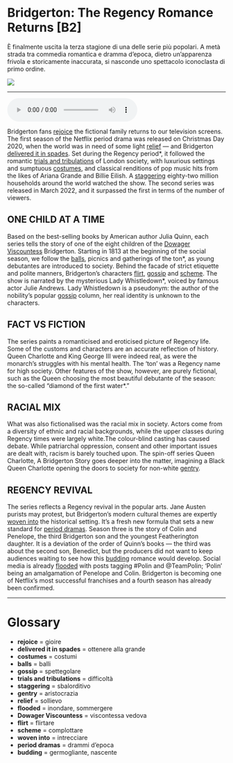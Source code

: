 # Bridgerton: The Regency Romance Returns   [B2]

È finalmente uscita la terza stagione di una delle serie più popolari. A metà strada tra commedia romantica e dramma d’epoca, dietro un’apparenza frivola e storicamente inaccurata, si nasconde uno spettacolo iconoclasta di primo ordine.

![](Bridgerton%20The%20Regency%20Romance%20Returns.jpg)

--------------

<div>
<audio controls autoplay>
    <source src="https:/raw.githubusercontent.com/dartie/speakup/main/2024-05/Bridgerton%20The%20Regency%20Romance%20Returns.mp3" type="audio/mpeg">
</audio>
</div>


Bridgerton fans [rejoice](## "gioire") the fictional family returns to our television screens. The first season of the Netflix period drama was released on Christmas Day 2020, when the world was in need of some light [relief](## "sollievo") — and Bridgerton [delivered it in spades](## "ottenere alla grande"). Set during the Regency period*, it followed the romantic [trials and tribulations](## "difficoltà") of London society, with luxurious settings and sumptuous [costumes](## "costumi"), and classical renditions of pop music hits from the likes of Ariana Grande and Billie Eilish. A [staggering](## "sbalorditivo") eighty-two million households around the world watched the show. The second series was released in March 2022, and it surpassed the first in terms of the number of viewers.

## ONE CHILD AT A TIME
Based on the best-selling books by American author Julia Quinn, each series tells the story of one of the eight children of the [Dowager Viscountess](## "viscontessa vedova") Bridgerton. Starting in 1813 at the beginning of the social season, we follow the [balls](## "balli"), picnics and gatherings of the ton*, as young debutantes are introduced to society. Behind the facade of strict etiquette and polite manners, Bridgerton’s characters [flirt](## "flirtare"), [gossip](## "spettegolare") and [scheme](## "complottare"). The show is narrated by the mysterious Lady Whistledown*, voiced by famous actor Julie Andrews. Lady Whistledown is a pseudonym: the author of the nobility’s popular [gossip](## "spettegolare") column, her real identity is unknown to the characters.

## FACT VS FICTION
The series paints a romanticised and eroticised picture of Regency life. Some of the customs and characters are an accurate reflection of history. Queen Charlotte and King George III were indeed real, as were the monarch’s struggles with his mental health. The ‘ton’ was a Regency name for high society. Other features of the show, however, are purely fictional, such as the Queen choosing the most beautiful debutante of the season: the so-called “diamond of the first water*.”

## RACIAL MIX
What was also fictionalised was the racial mix in society. Actors come from a diversity of ethnic and racial backgrounds, while the upper classes during Regency times were largely white.The colour-blind casting has caused debate. While patriarchal oppression, consent and other important issues are dealt with, racism is barely touched upon. The spin-off series Queen Charlotte, A Bridgerton Story goes deeper into the matter, imagining a Black Queen Charlotte opening the doors to society for non-white [gentry](## "aristocrazia"). 

## REGENCY REVIVAL
The series reflects a Regency revival in the popular arts. Jane Austen purists may protest, but Bridgerton’s modern cultural themes are expertly [woven into](## "intrecciare") the historical setting. It’s a fresh new formula that sets a new standard for [period dramas](## "drammi d’epoca").
Season three is the story of Colin and Penelope, the third Bridgerton son and the youngest Featherington daughter. It is a deviation of the order of Quinn’s books — the third was about the second son, Benedict, but the producers did not want to keep audiences waiting to see how this [budding](## "germogliante, nascente") romance would develop. Social media is already [flooded](## "inondare, sommergere") with posts tagging #Polin and @TeamPolin; ‘Polin’ being an amalgamation of Penelope and Colin. Bridgerton is becoming one of Netflix’s most successful franchises and a fourth season has already been confirmed.  

--------------

<div style = "display:block; clear:both; page-break-after:always;"></div>

# Glossary
* **rejoice** = gioire
* **delivered it in spades** = ottenere alla grande
* **costumes** = costumi
* **balls** = balli
* **gossip** = spettegolare
* **trials and tribulations** = difficoltà
* **staggering** = sbalorditivo
* **gentry** = aristocrazia
* **relief** = sollievo
* **flooded** = inondare, sommergere
* **Dowager Viscountess** = viscontessa vedova
* **flirt** = flirtare
* **scheme** = complottare
* **woven into** = intrecciare
* **period dramas** = drammi d’epoca
* **budding** = germogliante, nascente

